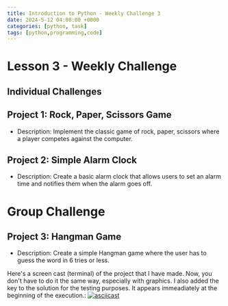 ```yaml
---
title: Introduction to Python - Weekly Challenge 3
date: 2024-5-12 04:00:00 +0000
categories: [python, task]
tags: [python,programming,code]
---
```


# Lesson 3 - Weekly Challenge

## Individual Challenges

## Project 1: Rock, Paper, Scissors Game
- Description: Implement the classic game of rock, paper, scissors where a player competes against the computer.

## Project 2: Simple Alarm Clock
- Description: Create a basic alarm clock that allows users to set an alarm time and notifies them when the alarm goes off.

# Group Challenge

## Project 3: Hangman Game
- Description: Create a simple Hangman game where the user has to guess the word in 6 tries or less.

Here's a screen cast (terminal) of the project that I have made. Now, you don't have to do it the same way, especially with graphics. I also added the key to the solution for the testing purposes. It appears immeadiately at the beginning of the execution.:
[![asciicast](https://asciinema.org/a/iUTVa1Dg0BcPwqIESMCPv5BHF.svg)](https://asciinema.org/a/iUTVa1Dg0BcPwqIESMCPv5BHF)